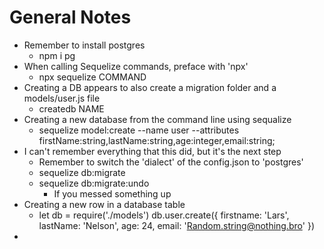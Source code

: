 # General Notes
- Remember to install postgres
    - npm i pg
- When calling Sequelize commands, preface with 'npx'
    - npx sequelize COMMAND
- Creating a DB appears to also create a migration folder and a models/user.js file
    - createdb NAME
- Creating a new database from the command line using sequalize
    - sequelize model:create --name user --attributes firstName:string,lastName:string,age:integer,email:string;
- I can't remember everything that this did, but it's the next step
    - Remember to switch the 'dialect' of the config.json to 'postgres'
    - sequelize db:migrate
    - sequelize db:migrate:undo
        - If you messed something up
- Creating a new row in a database table
    -   let db = require('./models')
        db.user.create({
            firstname: 'Lars',
            lastName: 'Nelson',
            age: 24,
            email: 'Random.string@nothing.bro'
        })
- 